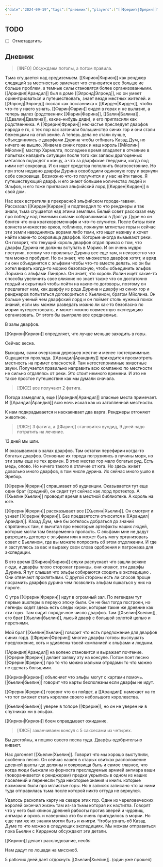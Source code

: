 ```yaml
---
{"date":"2024-09-19","tags":["дневник"],"players":["[[Фрерин\|Фрерин]]","[[Фарин\|Фарин]]","[[Арандил\|Арандил]]","[[Кирион\|Кирион]]"],"campaign":"The One Ring","world-date":null,"world-time-start":null,"dg-publish":true,"previous-session":null,"next-session":null,"permalink":"/19-sentyabrya-2024/","dgPassFrontmatter":true}
---
```



## TODO
- [ ] Отметадатить

## Дневник

> [!INFO] Обсуждаем потопы, а потом правила. 

Тьма сгущается над средиземьем. [[Кирион\|Кирион]] как ренджер следящий за местностью замечает что становится все больше ие больше проблем, а темные силы становятся более организованными. [[Арандил\|Арандил]] был в доме [[Элронд\|Элронд]], но он умеет ориентриоваться и путешествовать, знает везде местных жителей. и [[Элронд\|Элронд]] послал как посланника к [[Кирден\|Кирден]], чтобы что-то у наего узнать. [[Фарин\|Фарин]] сидел в горах и не вылазил, а теперь вылез (родственник [[Фарин\|Фарина]], [[Балин\|Балина]], [[Двалин\|Двалина]], какие-нибудь дяди), и его пригласили как родственника. А [[Фрерин\|Фрерин]] несчастье преследует дварфов народа е го, с тех пор как затонили большинство синих гор и они стали беженцами на этой земле. А теперь дела не стали лучше, объхединились с дварфами Дурина чтобы отбивать Казад Дум, но ничего не вышло. Живем в синих горах и наш король [[Мйолин\|Мйолин]] мастер Хармелта, последнее время впадалет в отчаяние в попытках наладить ситуации после того как запасы драгоценных металлов подходят к концу, а что за дварфские твердыни, когда под ними нет сокровищ. И он ищет средства пополнить благосостояние. Но при этом недавно дварфы Дурина освободили одинокую гору и вернули себе сокровища. Возможно что-то получится и у нас найти такое. Я путешествующий дварф. и его знают большее количество людей и Эльфов, и его тоже пригласил эльфийский лорд [[Кирден\|Кирден]] в свой дом. 

Нас всех встретили в прекрасной эльфийском городе-гавани. Рассказал [[Кирден\|Кирден]] и подтвердил то что ренджеры и так знали, тьма сгущается над этими землями. Белый совет рассказал ему про победу над темными силами собравшимися в Долгур Дуре но он боится что она кратковременнафя и что-то случится.  После битвы пяти воинств множество орков, гоблинов, покинули мглистые горы и сейчас эти земли наводнились ворами либо теми, кто ищет наживу и хочет найти какие-то сокровища дварфов. Которые иногда вымывают реки. Он говорит, что текущий король дварфов отдал приказ о том, что дварфы Дурина не должны вступать в Морию. И он очень мудро поступил, потому что проклятье Дурина все еще там, и неизвестно что там можно пробудит. Но он знает, что множество дварфов хотят, и вряд ли они объединятся с эльфами чтобы что-то вместе делать. но он бы хотел видеть когда-то морию безопасную, чтобы объединить эльфов Лориана с эльфами Линдона. Он знает, что король Йолин ищет какие-то способы увеличить свое влияние но знает также что он достаточно гордый и скрытный чтобы пойти на какие-то договоры, поэтому он предлагает нам, как дварфу из рода Дурина и дварфу из синих гор и ренджеров попытаться договориться с Хьелином, братом Мйолина. Он больше ученый чем дварфский лорд и он поймет столь нужный поиск знаний, если мы можем разведать можно ли как-то безопасно по мории путешествовать, и может можно совместную экспедицию организовать. От этого бы выиграло все средиземье. 

В залы дварфов.

[[Кирион\|Кирион]] определяет, что лучше меньше заходить в горы.

Сейчас весна.

Выходим, сами очертания деревьев жестче и менее гостеприимные. Ощущается прохлада. [[Арандил\|Арандилу]] приходится просмотреть местность на примет опасностей. Там негостеприимные животные звуки. Получается правильно направить всю компанию по местности не сильно отдаляясь от реки. Это стоит немного времени. И это не такое простое путешествие как мы думали сначала. 

> [!DICE] все получают 2 фатига.

Погода замедлила, еще [[Арандил\|Арандил]] опасные места примечает. И [[Арандил\|Арандил]] всю ночь искал как из затопленной местности. 

К нам подкрадывается и наскакивает два варга. Ренджеры отгоняют животное. 

> [!DICE] 3 фатига, а [[Фарин]] становится вундид, 9 дней надо потратить на лечение.

13 дней мы шли.

И оказываемся в залах дварфов. Там остатки перефирии когда-то богатых дварфов. Основные их города погрузились в пучины моря, но эти залы еще из тех времен. В этих местах гор мало богатых руд. Есть медь, олово. Но ничего такого в отличие от юга. Но здесь живет довольно много дварфов, в том числе дурина. Их сейчас много ушло в Эребор. 

[[Фрерин\|Фрерин]] спрашивает об аудиенции. Оказывается тут еще один брат (средний), он сидит тут сейчас как лорд протектор. А [[Хьелин\|Хьелин]] проводит время в местной библиотеке. А король на юге.

[[Фрерин\|Фрерин]] рассказывает все [[Хьелин\|Хьелин]]. Он смотрит и узнает [[Фрерин\|Фрерин]]. Без предвзятости относится к [[Арандил\|Арандил]]. Казад Дум, мне бы хотелось добраться до знаний спрятанных там, я вычитал про некоторые артефакты наших людей, которые могли там безвременно пропасть. С эльфами мне не дадут разрешить договор с эльфами или я может быть могу организовать совет с Бьелином, где вы можете попросить об этом отдолжении. И где я заступлюсь за вас и выражу свои слова одобрения и патронажа для экспедиции. 

В это время [[Кирион\|Кирион]] слухи распускает что зашли всякие люди, и дварфы плохо сторожат границы, они кивают, эти дварфы Дурина. Я тут слышал что эльфы собираются сходить в экспедицию . Они отвечают проклятьями. С другой стороны есть ли спосов проще посрамить дварфов дурина чем позволить эльфам яшкаться у них на пороге. 

C утра [[Фрерин\|Фрерин]] идут в огромный зал. По легендам тут первые ашхтеры в первую эпоху были. Он не был тогда построен, но легенды ходят здесь есть следы кирки, которые такие же древние как эти горы. Там сидит порядочное число дварфов. Там [[Хьелин\|Хьелин]], его брат [[бьелин\|бьелин]], лысый дварф с большой золотой цепью и перстнями. 

Мой брат [[Хьелин\|Хьелин]] говорит что есть предложение для дварфов синих горд. [[Фрерин\|Фрерин]] многие дварфы готовы выслушать предложение, хоть и удивлены твоей компанией к эльфами и людьми. 

[[Арандил\|Арандил]] на колено становится и выражает почтение. [[Фрерин\|Фрерин]] делает заявку эту на консуле.
Потом поет песню [[Фрерин\|Фрерин]] про то что можно малыми отрядами то что можно не сделать большими. 

[[Кирион\|Кирион]] объясняет что эльфы могут с картами помочь. [[бьелин\|бьелин]] говорит что карты бесполезны если дварфы не идут. 

[[Фрерин\|Фрерин]] говорит что он пойдет, а [[Арандил]] намекает на то что тот сможет стать королем своего небольшого королевства. 

[[бьелин\|бьелин]] уверен в топоре [[Фрерин]], но он не уверен ни в спутниках ни в эльфах. 

[[Кирион\|Кирион]] боем оправдывает ожидание.

> [!DICE] заканчиваем консул с 5 саксесами из четырех.

Вы достойны, я пошлю своего посла туда. Дварфы одобрительно кивают.

Нас догоняет [[Хьелин\|Хьелин]]. Говорит что мы хорошо выступили, особенно песня. Он сейчас нашел в старых свитках расположение древней шахты где должны и сокровища быть и самое главное, что когда люди бьежали из форноста преследуемые армией ангмара ваши (поворачивается к ренджерам) предки укрылись в одном из наших поселений и перенесли туда некоторые знания и книги. которые возможно были про мглистые горы. Но в записях записано что за ними туда отправилась тьма после которой никто оттуда не вернулся. 

Удалось раскопать карту на севере этих гор. Один из череловеческих королей окончил жизнь там из-за тьмы которая их настигла. Говорят что у него был клинок древней рабооты против зверей и чудовищ ангмара и орков. и наверняка это бы очень пригодилось в мории. Но еще там же их знания могли быть и книгри. Чтобы узнать об Казад Думе то что можно в следующих экспедициях.  Мы можем отправиться пока Бьелин с Кирденом обсуждают эти детали. 

[[Кирион]] делает расследование, необя

Нам дадут по лошади на миссиюб.

5 рабочих дней дает отдохнуть [[Хьелин\|Хьелин]]. (один уже прошел)